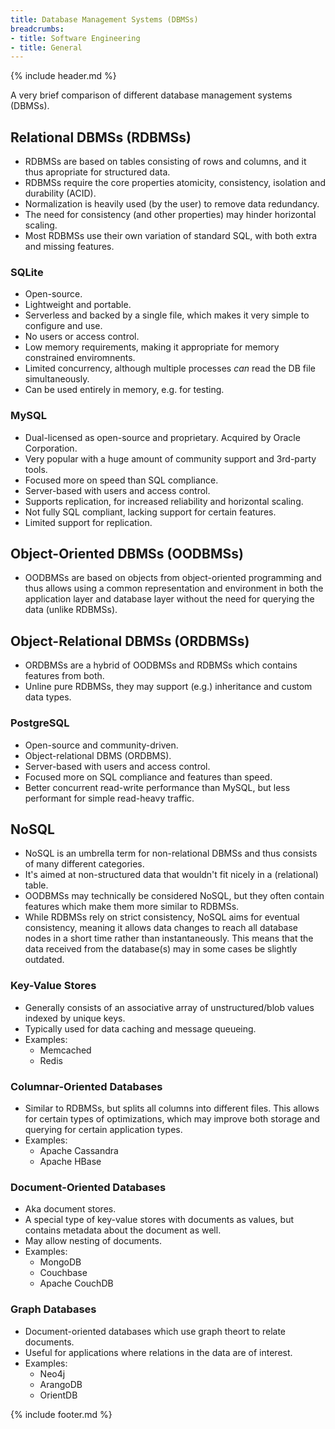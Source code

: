 ```yaml
---
title: Database Management Systems (DBMSs)
breadcrumbs:
- title: Software Engineering
- title: General
---
```

{% include header.md %}

A very brief comparison of different database management systems (DBMSs).

## Relational DBMSs (RDBMSs)

- RDBMSs are based on tables consisting of rows and columns, and it thus apropriate for structured data.
- RDBMSs require the core properties atomicity, consistency, isolation and durability (ACID).
- Normalization is heavily used (by the user) to remove data redundancy.
- The need for consistency (and other properties) may hinder horizontal scaling.
- Most RDBMSs use their own variation of standard SQL, with both extra and missing features.

### SQLite

- Open-source.
- Lightweight and portable.
- Serverless and backed by a single file, which makes it very simple to configure and use.
- No users or access control.
- Low memory requirements, making it appropriate for memory constrained enviromnents.
- Limited concurrency, although multiple processes *can* read the DB file simultaneously.
- Can be used entirely in memory, e.g. for testing.

### MySQL

- Dual-licensed as open-source and proprietary. Acquired by Oracle Corporation.
- Very popular with a huge amount of community support and 3rd-party tools.
- Focused more on speed than SQL compliance.
- Server-based  with users and access control.
- Supports replication, for increased reliability and horizontal scaling.
- Not fully SQL compliant, lacking support for certain features.
- Limited support for replication.

## Object-Oriented DBMSs (OODBMSs)

- OODBMSs are based on objects from object-oriented programming and thus allows using a common representation and environment in both the application layer and database layer without the need for querying the data (unlike RDBMSs).

## Object-Relational DBMSs (ORDBMSs)

- ORDBMSs are a hybrid of OODBMSs and RDBMSs which contains features from both.
- Unline pure RDBMSs, they may support (e.g.) inheritance and custom data types.

### PostgreSQL

- Open-source and community-driven.
- Object-relational DBMS (ORDBMS).
- Server-based  with users and access control.
- Focused more on SQL compliance and features than speed.
- Better concurrent read-write performance than MySQL, but less performant for simple read-heavy traffic.

## NoSQL

- NoSQL is an umbrella term for non-relational DBMSs and thus consists of many different categories.
- It's aimed at non-structured data that wouldn't fit nicely in a (relational) table.
- OODBMSs may technically be considered NoSQL, but they often contain features which make them more similar to RDBMSs.
- While RDBMSs rely on strict consistency, NoSQL aims for eventual consistency, meaning it allows data changes to reach all database nodes in a short time rather than instantaneously. This means that the data received from the database(s) may in some cases be slightly outdated.

### Key-Value Stores

- Generally consists of an associative array of unstructured/blob values indexed by unique keys.
- Typically used for data caching and message queueing.
- Examples:
    - Memcached
    - Redis

### Columnar-Oriented Databases

- Similar to RDBMSs, but splits all columns into different files. This allows for certain types of optimizations, which may improve both storage and querying for certain application types.
- Examples:
    - Apache Cassandra
    - Apache HBase

### Document-Oriented Databases

- Aka document stores.
- A special type of key-value stores with documents as values, but contains metadata about the document as well.
- May allow nesting of documents.
- Examples:
    - MongoDB
    - Couchbase
    - Apache CouchDB

### Graph Databases

- Document-oriented databases which use graph theort to relate documents.
- Useful for applications where relations in the data are of interest.
- Examples:
    - Neo4j
    - ArangoDB
    - OrientDB

{% include footer.md %}
